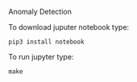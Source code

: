 Anomaly Detection

To download juputer notebook type:

```
pip3 install notebook
```

To run jupyter type:

```
make
```